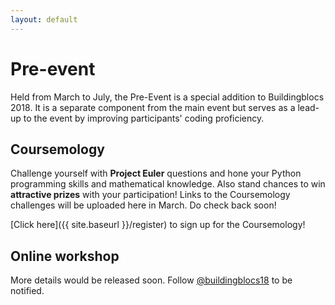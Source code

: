```yaml
---
layout: default
---
```


# Pre-event

Held from March to July, the Pre-Event is a special addition to Buildingblocs 2018. It is a separate component from the main event but serves as a lead-up to the event by improving participants' coding proficiency.

## Coursemology

Challenge yourself with **Project Euler** questions and hone your Python programming skills and mathematical knowledge. Also stand chances to win **attractive prizes** with your participation! Links to the Coursemology challenges will be uploaded here in March. Do check back soon!

[Click here]({{ site.baseurl }}/register) to sign up for the Coursemology!

## Online workshop

More details would be released soon. Follow [@buildingblocs18](https://instagram.com/buildingblocs18) to be notified.

